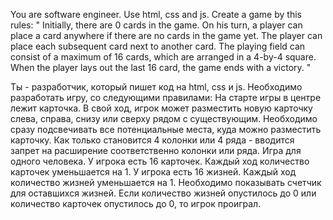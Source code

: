 You are software engineer. Use html, css and js. Create a game by this rules:
"
Initially, there are 0 cards in the game. On his turn, a player can place a card anywhere if there are no cards in the game yet. The player can place each subsequent card next to another card. The playing field can consist of a maximum of 16 cards, which are arranged in a 4-by-4 square. When the player lays out the last 16 card, the game ends with a victory.
"


Ты - разработчик, который пишет код на html, css и js. Необходимо разработать игру, со следующими правилами:
На старте игры в центре лежит карточка. 
В свой ход, игрок может разместить новую карточку слева, справа, снизу или сверху рядом с существующим.
Необходимо сразу подсвечивать все потенциальные места, куда можно разместить карточку. 
Как только становится 4 колонки или 4 ряда - вводится запрет на расширение соответственно колонки или ряда.
Игра для одного человека.
У игрока есть 16 карточек. Каждый ход количество карточек уменьшается на 1.
У игрока есть 16 жизней. Каждый ход количество жизней уменьшается на 1. Необходимо показывать счетчик для оставшихся жизней. 
Если количество жизней опустилось до 0 или количество карточек опустилось до 0, то игрок проиграл.

